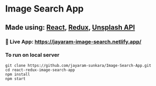 # Image Search App
## Made using: [React](https://reactjs.org/), [Redux](https://react-redux.js.org/), [Unsplash API](https://unsplash.com/developers)

### :rocket: Live App: https://jayaram-image-search.netlify.app/

### To run on local server
```
git clone https://github.com/jayaram-sunkara/Image-Search-App.git
cd react-redux-image-search-app
npm install
npm start
```
